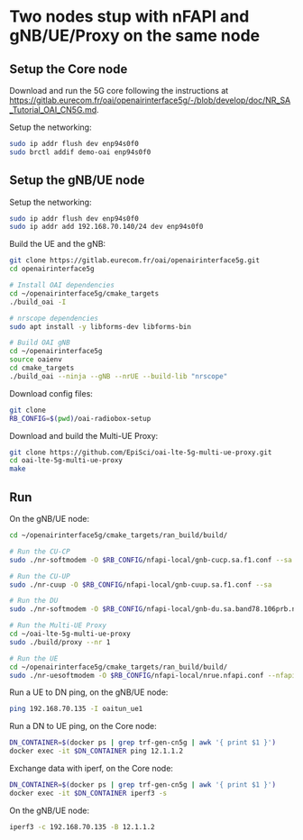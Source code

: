 # Two nodes stup with nFAPI and gNB/UE/Proxy on the same node

## Setup the Core node

Download and run the 5G core following the instructions at https://gitlab.eurecom.fr/oai/openairinterface5g/-/blob/develop/doc/NR_SA_Tutorial_OAI_CN5G.md.

Setup the networking:
```sh
sudo ip addr flush dev enp94s0f0
sudo brctl addif demo-oai enp94s0f0
```

## Setup the gNB/UE node

Setup the networking:
```sh
sudo ip addr flush dev enp94s0f0
sudo ip addr add 192.168.70.140/24 dev enp94s0f0
```

Build the UE and the gNB:
```sh
git clone https://gitlab.eurecom.fr/oai/openairinterface5g.git
cd openairinterface5g

# Install OAI dependencies
cd ~/openairinterface5g/cmake_targets
./build_oai -I

# nrscope dependencies
sudo apt install -y libforms-dev libforms-bin

# Build OAI gNB
cd ~/openairinterface5g
source oaienv
cd cmake_targets
./build_oai --ninja --gNB --nrUE --build-lib "nrscope"
```

Download config files:
```sh
git clone
RB_CONFIG=$(pwd)/oai-radiobox-setup
```

Download and build the Multi-UE Proxy:
```sh
git clone https://github.com/EpiSci/oai-lte-5g-multi-ue-proxy.git
cd oai-lte-5g-multi-ue-proxy
make
```

## Run

On the gNB/UE node:
```sh
cd ~/openairinterface5g/cmake_targets/ran_build/build/

# Run the CU-CP
sudo ./nr-softmodem -O $RB_CONFIG/nfapi-local/gnb-cucp.sa.f1.conf --sa

# Run the CU-UP
sudo ./nr-cuup -O $RB_CONFIG/nfapi-local/gnb-cuup.sa.f1.conf --sa

# Run the DU
sudo ./nr-softmodem -O $RB_CONFIG/nfapi-local/gnb-du.sa.band78.106prb.nfapi.conf --nfapi VNF --emulate-l1 --sa

# Run the Multi-UE Proxy
cd ~/oai-lte-5g-multi-ue-proxy
sudo ./build/proxy --nr 1

# Run the UE
cd ~/openairinterface5g/cmake_targets/ran_build/build/
sudo ./nr-uesoftmodem -O $RB_CONFIG/nfapi-local/nrue.nfapi.conf --nfapi STANDALONE_PNF --node-number 2 --emulate-l1 --sa
```

Run a UE to DN ping, on the gNB/UE node:
```sh
ping 192.168.70.135 -I oaitun_ue1
```

Run a DN to UE ping, on the Core node:
```sh
DN_CONTAINER=$(docker ps | grep trf-gen-cn5g | awk '{ print $1 }')
docker exec -it $DN_CONTAINER ping 12.1.1.2
```

Exchange data with iperf, on the Core node:
```sh
DN_CONTAINER=$(docker ps | grep trf-gen-cn5g | awk '{ print $1 }')
docker exec -it $DN_CONTAINER iperf3 -s
```
On the gNB/UE node:
```sh
iperf3 -c 192.168.70.135 -B 12.1.1.2
```